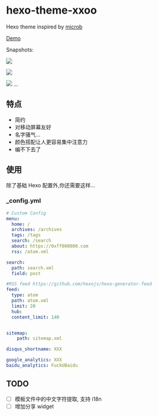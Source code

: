 # hexo-theme-xxoo

Hexo theme inspired by [microb](https://github.com/microacup/hexo-theme-micorb) 

[Demo](https://blog.0xff000000.com)

Snapshots: 

![](http://7xr586.com1.z0.glb.clouddn.com/images/bjwex.png)

![](http://7xr586.com1.z0.glb.clouddn.com/images/1hd4l.png)

![](http://7xr586.com1.z0.glb.clouddn.com/images/xl58k.png)
...

## 特点

- 简约
- 对移动屏幕友好
- 名字骚气...
- 颜色搭配让人更容易集中注意力
- 编不下去了


## 使用
除了基础 Hexo 配置外,你还需要这样...

### _config.yml
```yml
# Custom Config
menu:
  home: /
  archives: /archives
  tags: /tags
  search: /search
  about: https://0xff000000.com
  rss: /atom.xml

search:
  path: search.xml
  field: post

#RSS feed https://github.com/hexojs/hexo-generator-feed
feed:
  type: atom
  path: atom.xml
  limit: 20
  hub:
  content_limit: 140


sitemap:
    path: sitemap.xml

disqus_shortname: XXX

google_analytics: XXX
baidu_analytics: FuckUBaidu
```

## TODO
- [ ] 模板文件中的中文字符提取, 支持 i18n
- [ ] 增加分享 widget
